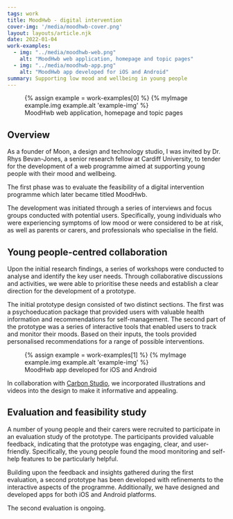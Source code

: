 ```yaml
---
tags: work
title: MoodHwb - digital intervention
cover-img: '/media/moodhwb-cover.png'
layout: layouts/article.njk
date: 2022-01-04
work-examples:
  - img: "../media/moodhwb-web.png"
    alt: "MoodHwb web application, homepage and topic pages"
  - img: "../media/moodhwb-app.png"
    alt: "MoodHwb app developed for iOS and Android"
summary: Supporting low mood and wellbeing in young people
---
```



<div class="main-img">
  <figure>
    {% assign example = work-examples[0] %}
    {% myImage example.img example.alt 'example-img' %}
    <figcaption>
        MoodHwb web application, homepage and topic pages
    </figcaption>
  </figure>
</div>

<h2 class="article-content">
  Overview
</h2>
<p class="article-content">
        As a founder of Moon, a design and technology studio, I was invited by Dr. Rhys Bevan-Jones, a senior research fellow at Cardiff University, to tender for the development of a web programme aimed at supporting young people with their mood and wellbeing.
</p>
<p class="article-content">
        The first phase was to evaluate the feasibility of a digital intervention programme which later became titled MoodHwb. 
</p>
<p class="article-content">
        The development was initiated through a series of interviews and focus groups conducted with potential users. Specifically, young individuals who were experiencing symptoms of low mood or were considered to be at risk, as well as parents or carers, and professionals who specialise in the field. 
</p>
<h2 class="article-content">
  Young people-centred collaboration
</h2>
<p class="article-content">
        Upon the initial research findings, a series of workshops were conducted to analyse and identify the key user needs. Through collaborative discussions and activities, we were able to prioritise these needs and establish a clear direction for the development of a prototype.
</p>
<p class="article-content">
        The initial prototype design consisted of two distinct sections. The first was a psychoeducation package that provided users with valuable health information and recommendations for self-management. The second part of the prototype was a series of interactive tools that enabled users to track and monitor their moods. Based on their inputs, the tools provided personalised recommendations for a range of possible interventions. 
</p>

<div class="main-img">
  <figure>
    {% assign example = work-examples[1] %}
    {% myImage example.img example.alt 'example-img' %}
    <figcaption>
        MoodHwb app developed for iOS and Android
    </figcaption>
  </figure>
</div>

<p class="article-content">
        In collaboration with <a href="https://carbonstudio.co.uk/" aria-label="Carbon Studio">Carbon Studio</a>, we incorporated illustrations and videos into the design to make it informative and appealing.
</p>
<h2 class="article-content">
        Evaluation and feasibility study
</h2>
<p class="article-content">
        A number of young people and their carers were recruited to participate in an evaluation study of the prototype. The participants provided valuable feedback, indicating that the prototype was engaging, clear, and user-friendly. Specifically, the young people found the mood monitoring and self-help features to be particularly helpful. 
</p>
<p class="article-content">
        Building upon the feedback and insights gathered during the first evaluation, a second prototype has been developed with refinements to the interactive aspects of the programme. Additionally, we have designed and developed apps for both iOS and Android platforms.
</p>
<p class="article-content">
        The second evaluation is ongoing.
</p>